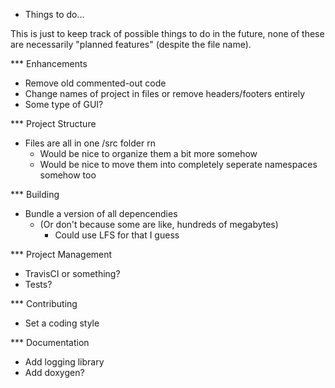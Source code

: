 * Things to do...

This is just to keep track of possible things to do in the future, none of these are necessarily "planned features" (despite the file name).

*** Enhancements
- Remove old commented-out code
- Change names of project in files or remove headers/footers entirely
- Some type of GUI?

*** Project Structure
- Files are all in one /src folder rn
  - Would be nice to organize them a bit more somehow
  - Would be nice to move them into completely seperate namespaces somehow too

*** Building
- Bundle a version of all depencendies
  - (Or don't because some are like, hundreds of megabytes)
    - Could use LFS for that I guess

*** Project Management
- TravisCI or something?
- Tests?

*** Contributing
- Set a coding style

*** Documentation
- Add logging library
- Add doxygen?